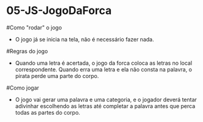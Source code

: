 # 05-JS-JogoDaForca
#Como "rodar" o jogo
- O jogo já se inicia na tela, não é necessário fazer nada.
  
#Regras do jogo
- Quando uma letra é acertada, o jogo da forca coloca as letras no local correspondente. Quando erra uma letra e ela não consta na palavra, o pirata perde uma parte do corpo. 

#Como jogar
- O jogo vai gerar uma palavra e uma categoria, e o jogador deverá tentar adivinhar escolhendo as letras até completar a palavra antes que perca todas as partes do corpo.
